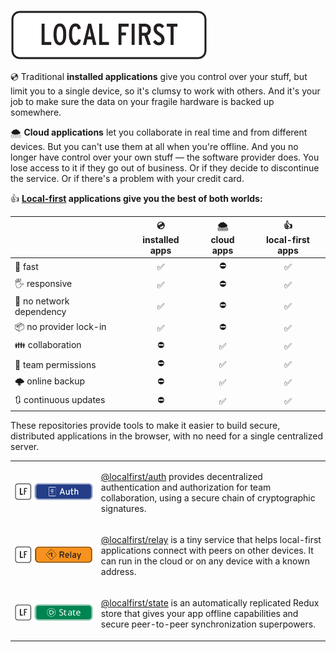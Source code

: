<img src='https://raw.githubusercontent.com/local-first-web/branding/main/svg/localfirst.svg'
height=80 />

💿 Traditional **installed applications** give you control over your stuff, but
limit you to a single device, so it's clumsy to work with others. And it's your job to make sure the
data on your fragile hardware is backed up somewhere.

🌨 **Cloud applications** let you collaborate in real time and from different devices. But you can't
use them at all when you're offline. And you no longer have control over your own stuff — the
software provider does. You lose access to it if they go out of business. Or if they decide to
discontinue the service. Or if there's a problem with your credit card.

👍 **[Local-first](http://inkandswitch.com/local-first.html) applications give you the best of both
worlds:**

|                          | 💿<br/>installed apps | 🌨<br/>cloud apps | 👍<br/>local-first apps |
| ------------------------ | :-------------------: | :--------------: | :---------------------: |
| 🐇 fast                  |          ✅           |        ⛔        |           ✅            |
| 🖐 responsive            |          ✅           |        ⛔        |           ✅            |
| 🚙 no network dependency |          ✅           |        ⛔        |           ✅            |
| 📦 no provider lock-in   |          ✅           |        ⛔        |           ✅            |
| 👪 collaboration         |          ⛔           |        ✅        |           ✅            |
| 🔑 team permissions      |          ⛔           |        ✅        |           ✅            |
| 🌩 online backup          |          ⛔           |        ✅        |           ✅            |
| 🔃 continuous updates    |          ⛔           |        ✅        |           ✅            |

These repositories provide tools to make it easier to build secure, distributed applications in the
browser, with no need for a single centralized server.

<table>
<tr>
<td>

<img src='https://raw.githubusercontent.com/local-first-web/branding/main/svg/lf-auth.svg'
width='500'/>

</td>
<td>

[@localfirst/auth](https://github.com/local-first-web/auth) provides decentralized authentication
and authorization for team collaboration, using a secure chain of cryptographic signatures.

</td>

<tr>
<td>

<img src='https://raw.githubusercontent.com/local-first-web/branding/main/svg/lf-relay.svg'
width='500'/>

</td>
<td>

[@localfirst/relay](https://github.com/local-first-web/relay) is a tiny service that helps
local-first applications connect with peers on other devices. It can run in the cloud or on any
device with a known address.

</td>
</tr>

</tr>
<tr>
<td>

<img src='https://raw.githubusercontent.com/local-first-web/branding/main/svg/lf-state.svg'
width='500'/>

</td>
<td>

[@localfirst/state](https://github.com/local-first-web/state) is an automatically replicated Redux
store that gives your app offline capabilities and secure peer-to-peer synchronization superpowers.

</td>
</tr>

</table>

